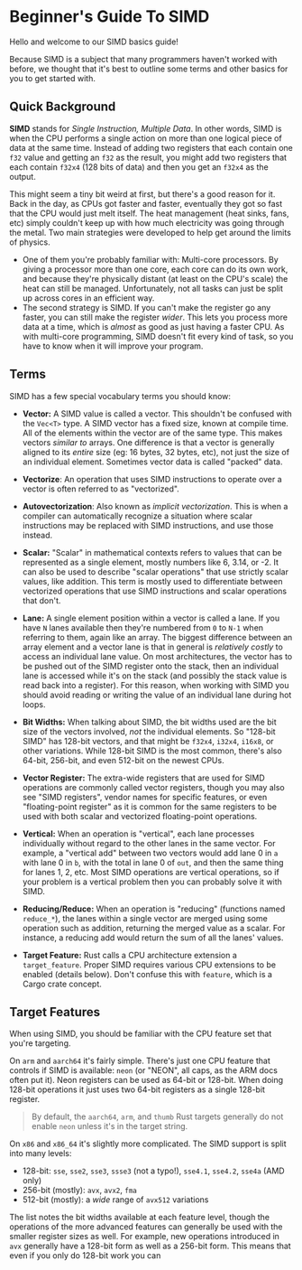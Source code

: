 
# Beginner's Guide To SIMD

Hello and welcome to our SIMD basics guide!

Because SIMD is a subject that many programmers haven't worked with before, we thought that it's best to outline some terms and other basics for you to get started with.

## Quick Background

**SIMD** stands for *Single Instruction, Multiple Data*. In other words, SIMD is when the CPU performs a single action on more than one logical piece of data at the same time. Instead of adding two registers that each contain one `f32` value and getting an `f32` as the result, you might add two registers that each contain `f32x4` (128 bits of data) and then you get an `f32x4` as the output.

This might seem a tiny bit weird at first, but there's a good reason for it. Back in the day, as CPUs got faster and faster, eventually they got so fast that the CPU would just melt itself. The heat management (heat sinks, fans, etc) simply couldn't keep up with how much electricity was going through the metal. Two main strategies were developed to help get around the limits of physics.
* One of them you're probably familiar with: Multi-core processors. By giving a processor more than one core, each core can do its own work, and because they're physically distant (at least on the CPU's scale) the heat can still be managed. Unfortunately, not all tasks can just be split up across cores in an efficient way.
* The second strategy is SIMD. If you can't make the register go any faster, you can still make the register *wider*. This lets you process more data at a time, which is *almost* as good as just having a faster CPU. As with multi-core programming, SIMD doesn't fit every kind of task, so you have to know when it will improve your program.

## Terms

SIMD has a few special vocabulary terms you should know:

* **Vector:** A SIMD value is called a vector. This shouldn't be confused with the `Vec<T>` type. A SIMD vector has a fixed size, known at compile time. All of the elements within the vector are of the same type. This makes vectors *similar to* arrays. One difference is that a vector is generally aligned to its *entire* size (eg: 16 bytes, 32 bytes, etc), not just the size of an individual element. Sometimes vector data is called "packed" data.

* **Vectorize**: An operation that uses SIMD instructions to operate over a vector is often referred to as "vectorized".

* **Autovectorization**: Also known as _implicit vectorization_. This is when a compiler can automatically recognize a situation where scalar instructions may be replaced with SIMD instructions, and use those instead.

* **Scalar:** "Scalar" in mathematical contexts refers to values that can be represented as a single element, mostly numbers like 6, 3.14, or -2. It can also be used to describe "scalar operations" that use strictly scalar values, like addition. This term is mostly used to differentiate between vectorized operations that use SIMD instructions and scalar operations that don't.

* **Lane:** A single element position within a vector is called a lane. If you have `N` lanes available then they're numbered from `0` to `N-1` when referring to them, again like an array. The biggest difference between an array element and a vector lane is that in general is *relatively costly* to access an individual lane value. On most architectures, the vector has to be pushed out of the SIMD register onto the stack, then an individual lane is accessed while it's on the stack (and possibly the stack value is read back into a register). For this reason, when working with SIMD you should avoid reading or writing the value of an individual lane during hot loops.

* **Bit Widths:** When talking about SIMD, the bit widths used are the bit size of the vectors involved, *not* the individual elements. So "128-bit SIMD" has 128-bit vectors, and that might be `f32x4`, `i32x4`, `i16x8`, or other variations. While 128-bit SIMD is the most common, there's also 64-bit, 256-bit, and even 512-bit on the newest CPUs.

* **Vector Register:** The extra-wide registers that are used for SIMD operations are commonly called vector registers, though you may also see "SIMD registers", vendor names for specific features, or even "floating-point register" as it is common for the same registers to be used with both scalar and vectorized floating-point operations.

* **Vertical:** When an operation is "vertical", each lane processes individually without regard to the other lanes in the same vector. For example, a "vertical add" between two vectors would add lane 0 in `a` with lane 0 in `b`, with the total in lane 0 of `out`, and then the same thing for lanes 1, 2, etc. Most SIMD operations are vertical operations, so if your problem is a vertical problem then you can probably solve it with SIMD.

* **Reducing/Reduce:** When an operation is "reducing" (functions named `reduce_*`), the lanes within a single vector are merged using some operation such as addition, returning the merged value as a scalar. For instance, a reducing add would return the sum of all the lanes' values.

* **Target Feature:** Rust calls a CPU architecture extension a `target_feature`. Proper SIMD requires various CPU extensions to be enabled (details below). Don't confuse this with `feature`, which is a Cargo crate concept.

## Target Features

When using SIMD, you should be familiar with the CPU feature set that you're targeting.

On `arm` and `aarch64` it's fairly simple. There's just one CPU feature that controls if SIMD is available: `neon` (or "NEON", all caps, as the ARM docs often put it). Neon registers can be used as 64-bit or 128-bit. When doing 128-bit operations it just uses two 64-bit registers as a single 128-bit register.

> By default, the `aarch64`, `arm`, and `thumb` Rust targets generally do not enable `neon` unless it's in the target string.

On `x86` and `x86_64` it's slightly more complicated. The SIMD support is split into many levels:
* 128-bit: `sse`, `sse2`, `sse3`, `ssse3` (not a typo!), `sse4.1`, `sse4.2`, `sse4a` (AMD only)
* 256-bit (mostly): `avx`, `avx2`, `fma`
* 512-bit (mostly): a *wide* range of `avx512` variations

The list notes the bit widths available at each feature level, though the operations of the more advanced features can generally be used with the smaller register sizes as well. For example, new operations introduced in `avx` generally have a 128-bit form as well as a 256-bit form. This means that even if you only do 128-bit work you can 